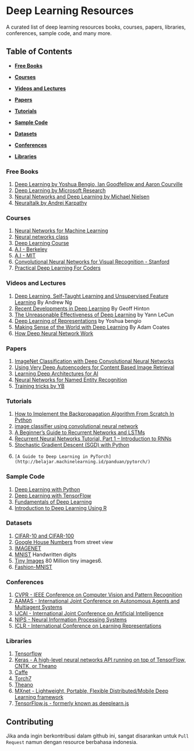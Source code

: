 # Deep Learning Resources
A curated list of deep learning resources books, courses, papers, libraries, conferences, sample code, and many more.

## Table of Contents
* **[Free Books](#free-books)**

* **[Courses](#courses)**

* **[Videos and Lectures](#videos-and-lecturers)**

* **[Papers](papers)**

* **[Tutorials](tutorials)**

* **[Sample Code](sample-code)**

* **[Datasets](datasets)**

* **[Conferences](conferences)**

* **[Libraries](libraries)**

### Free Books
1.  [Deep Learning by Yoshua Bengio, Ian Goodfellow and Aaron Courville](http://www.deeplearningbook.org/)
2.  [Deep Learning by Microsoft Research](http://research.microsoft.com/pubs/209355/DeepLearning-NowPublishing-Vol7-SIG-039.pdf)
3.  [Neural Networks and Deep Learning by  Michael Nielsen](http://neuralnetworksanddeeplearning.com/)
4.	[Neuraltalk by Andrej Karpathy](https://github.com/karpathy/neuraltalk)

### Courses
1.	[Neural Networks for Machine Learning](https://class.coursera.org/neuralnets-2012-001)
2.	[Neural networks class](https://www.youtube.com/playlist?list=PL6Xpj9I5qXYEcOhn7TqghAJ6NAPrNmUBH)
3.  [Deep Learning Course](http://cilvr.cs.nyu.edu/doku.php?id=deeplearning:slides:start)
4.  [A.I - Berkeley](https://courses.edx.org/courses/BerkeleyX/CS188x_1/1T2013/courseware/)
5.  [A.I - MIT](http://ocw.mit.edu/courses/electrical-engineering-and-computer-science/6-034-artificial-intelligence-fall-2010/lecture-videos/)
6.  [Convolutional Neural Networks for Visual Recognition - Stanford](http://vision.stanford.edu/teaching/cs231n/syllabus.html)
7.  [Practical Deep Learning For Coders](http://course.fast.ai/)

### Videos and Lectures
1.  [Deep Learning, Self-Taught Learning and Unsupervised Feature Learning](https://www.youtube.com/watch?v=n1ViNeWhC24) By Andrew Ng
2.  [Recent Developments in Deep Learning](https://www.youtube.com/watch?v=vShMxxqtDDs&amp;index=3&amp;list=PL78U8qQHXgrhP9aZraxTT5-X1RccTcUYT) By Geoff Hinton
3.  [The Unreasonable Effectiveness of Deep Learning](https://www.youtube.com/watch?v=sc-KbuZqGkI) by Yann LeCun
4.  [Deep Learning of Representations](https://www.youtube.com/watch?v=4xsVFLnHC_0) by Yoshua bengio
5.  [Making Sense of the World with Deep Learning](http://vimeo.com/80821560) By Adam Coates 
6.	[How Deep Neural Network Work](https://www.youtube.com/watch?v=ILsA4nyG7I0&t=68s)

### Papers
1.  [ImageNet Classification with Deep Convolutional Neural Networks](http://papers.nips.cc/paper/4824-imagenet-classification-with-deep-convolutional-neural-networks.pdf)
2.  [Using Very Deep Autoencoders for Content Based Image Retrieval](http://www.cs.toronto.edu/~hinton/absps/esann-deep-final.pdf)
3.  [Learning Deep Architectures for AI](http://www.iro.umontreal.ca/~lisa/pointeurs/TR1312.pdf)
4.  [Neural Networks for Named Entity Recognition](http://nlp.stanford.edu/~socherr/pa4_ner.pdf)
5.	[Training tricks by YB](http://www.iro.umontreal.ca/~bengioy/papers/YB-tricks.pdf)

### Tutorials
1.	[How to Implement the Backpropagation Algorithm From Scratch In Python](https://machinelearningmastery.com/implement-backpropagation-algorithm-scratch-python/)
2.	[image classifier using convolutional neural network](http://cv-tricks.com/tensorflow-tutorial/training-convolutional-neural-network-for-image-classification/)
3.	[A Beginner’s Guide to Recurrent Networks and LSTMs](https://deeplearning4j.org/lstm.html)
4.	[Recurrent Neural Networks Tutorial, Part 1 – Introduction to RNNs](http://www.wildml.com/2015/09/recurrent-neural-networks-tutorial-part-1-introduction-to-rnns/)
5.	[Stochastic Gradient Descent (SGD) with Python](https://www.pyimagesearch.com/2016/10/17/stochastic-gradient-descent-sgd-with-python/)
6.     [A Guide to Deep Learning in PyTorch](http://belajar.machinelearning.id/panduan/pytorch/)

### Sample Code
1. [Deep Learning with Python](https://github.com/Apress/deep-learning-w-python)
2. [Deep Learning with TensorFlow](https://github.com/PacktPublishing/Deep-Learning-with-TensorFlow)
3. [Fundamentals of Deep Learning](https://github.com/darksigma/Fundamentals-of-Deep-Learning-Book)
4. [Introduction to Deep Learning Using R](https://github.com/Apress/intro-to-deep-learning-using-r)

### Datasets
1.  [CIFAR-10 and CIFAR-100](http://www.cs.toronto.edu/~kriz/cifar.html)
2.  [Google House Numbers](http://ufldl.stanford.edu/housenumbers/) from street view
3.  [IMAGENET](http://www.image-net.org/)
4.  [MNIST](http://yann.lecun.com/exdb/mnist/) Handwritten digits
5.  [Tiny Images](http://groups.csail.mit.edu/vision/TinyImages/) 80 Million tiny images6.
6.  [Fashion-MNIST](https://github.com/zalandoresearch/fashion-mnist) 

### Conferences
1. [CVPR - IEEE Conference on Computer Vision and Pattern Recognition](http://cvpr2018.thecvf.com)
2. [AAMAS - International Joint Conference on Autonomous Agents and Multiagent Systems](http://celweb.vuse.vanderbilt.edu/aamas18/)
3. [IJCAI - 	International Joint Conference on Artificial Intelligence](https://www.ijcai-18.org/)
4. [NIPS - Neural Information Processing Systems](https://nips.cc/Conferences/2018)
5. [ICLR - International Conference on Learning Representations](https://iclr.cc/)

### Libraries
1.	[Tensorflow](https://www.tensorflow.org/)
21.	[Keras - A high-level neural networks API running on top of TensorFlow, CNTK, or Theano](http://keras.io)
1.  [Caffe](http://caffe.berkeleyvision.org/)  
2.  [Torch7](http://torch.ch/)
3.  [Theano](http://deeplearning.net/software/theano/)
32.	[MXnet - Lightweight, Portable, Flexible Distributed/Mobile Deep Learning framework](https://github.com/dmlc/mxnet/)
49.	[TensorFlow.js - formerly known as deeplearn.js](https://github.com/tensorflow/tfjs-core)

## Contributing
Jika anda ingin berkontribusi dalam github ini, sangat disarankan untuk `Pull Request` namun dengan resource berbahasa indonesia.